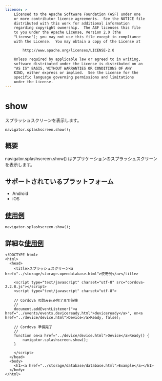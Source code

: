 ```yaml
---
license: >
    Licensed to the Apache Software Foundation (ASF) under one
    or more contributor license agreements.  See the NOTICE file
    distributed with this work for additional information
    regarding copyright ownership.  The ASF licenses this file
    to you under the Apache License, Version 2.0 (the
    "License"); you may not use this file except in compliance
    with the License.  You may obtain a copy of the License at

        http://www.apache.org/licenses/LICENSE-2.0

    Unless required by applicable law or agreed to in writing,
    software distributed under the License is distributed on an
    "AS IS" BASIS, WITHOUT WARRANTIES OR CONDITIONS OF ANY
    KIND, either express or implied.  See the License for the
    specific language governing permissions and limitations
    under the License.
---
```


show
===============

スプラッシュスクリーンを表示します。

    navigator.splashscreen.show();

概要
-----------

navigator.splashscreen.show() はアプリケーションのスプラッシュスクリーンを表示します。

サポートされているプラットフォーム
-------------------

- Android
- iOS

<a href="../storage/storage.opendatabase.html">使用例</a>
-------------

    navigator.splashscreen.show();

詳細な<a href="../storage/storage.opendatabase.html">使用例</a>
------------

    <!DOCTYPE html>
    <html>
      <head>
        <title>スプラッシュスクリーン<a href="../storage/storage.opendatabase.html">使用例</a></title>

        <script type="text/javascript" charset="utf-8" src="cordova-2.2.0.js"></script>
        <script type="text/javascript" charset="utf-8">

        // Cordova の読み込み完了まで待機
        //
        document.addEventListener("<a href="../events/events.deviceready.html">deviceready</a>", on<a href="../device/device.html">Device</a>Ready, false);

        // Cordova 準備完了
        //
        function on<a href="../device/device.html">Device</a>Ready() {
            navigator.splashscreen.show();
        }

        </script>
      </head>
      <body>
        <h1><a href="../storage/database/database.html">Example</a></h1>
      </body>
    </html>
